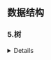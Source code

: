 ## 数据结构  
### 5.树
 <details>

5.1  
5.2  
5.3  
5.4  
5.5  
5.6  
5.7  
5.8  
5.9  [哈夫曼树((https://github.com/Minichiellon/MyNotes/blob/main/%E6%95%B0%E6%8D%AE%E7%BB%93%E6%9E%84/5.%E6%A0%91/5.9%E5%93%88%E5%A4%AB%E6%9B%BC%E6%A0%91.md)
   
 </details>
